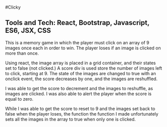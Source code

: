 #Clicky

## Tools and Tech: React, Bootstrap, Javascript, ES6, JSX, CSS

This is a memory game in which the player must click on an array of 9 images once each in order to win. The player loses if an image is clicked on more than once.

Using react, the image array is placed in a grid container, and their states set to false (not clicked.) A score div is used store the number of images left to click, starting at 9. The state of the images are changed to true with an onclick event, the score decreases by one, and the images are reshuffled.

I was able to get the score to decrement and the images to reshuffle, as images are clicked. I was also able to alert the player when the score is equal to zero. 

While I was able to get the score to reset to 9 and the images set back to false when the player loses, the function 
the function I made unfortunately sets all the images in the array to true when only one is clicked.
